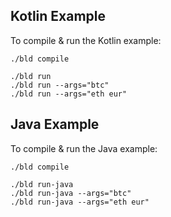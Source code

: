 ## Kotlin Example
To compile & run the Kotlin example:

```console
./bld compile

./bld run
./bld run --args="btc"
./bld run --args="eth eur"
```

## Java Example

To compile & run the Java example:

```console
./bld compile

./bld run-java
./bld run-java --args="btc"
./bld run-java --args="eth eur"
```
